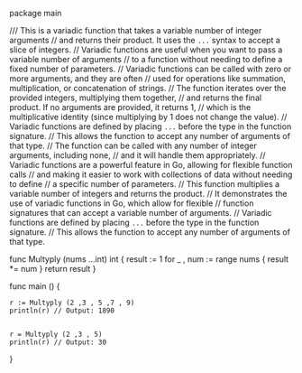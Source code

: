 

package main 



/// This is a variadic function that takes a variable number of integer arguments
// and returns their product. It uses the `...` syntax to accept a slice of integers.
// Variadic functions are useful when you want to pass a variable number of arguments
// to a function without needing to define a fixed number of parameters.
// Variadic functions can be called with zero or more arguments, and they are often
// used for operations like summation, multiplication, or concatenation of strings.
// The function iterates over the provided integers, multiplying them together,
// and returns the final product. If no arguments are provided, it returns 1,
// which is the multiplicative identity (since multiplying by 1 does not change the value).
// Variadic functions are defined by placing `...` before the type in the function signature.
// This allows the function to accept any number of arguments of that type.
// The function can be called with any number of integer arguments, including none,
// and it will handle them appropriately.
// Variadic functions are a powerful feature in Go, allowing for flexible function calls
// and making it easier to work with collections of data without needing to define
// a specific number of parameters.
// This function multiplies a variable number of integers and returns the product.
// It demonstrates the use of variadic functions in Go, which allow for flexible
// function signatures that can accept a variable number of arguments.
// Variadic functions are defined by placing `...` before the type in the function signature.
// This allows the function to accept any number of arguments of that type.

func Multyply (nums ...int) int {
	result := 1 
	for _ , num := range nums {
		result *= num
	}
	return result
}

func main () {

	r := Multyply (2 ,3 , 5 ,7 , 9)
	println(r) // Output: 1890


	r = Multyply (2 ,3 , 5)
	println(r) // Output: 30
}